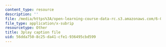 ```yaml
---
content_type: resource
description: ''
file: /media/https%3A/open-learning-course-data-rc.s3.amazonaws.com/6-042j-mathematics-for-computer-science-spring-2015/56dda7508c25da41cfe1936495cbd599_-j7MoM3P_J8.srt
file_type: application/x-subrip
resourcetype: Other
title: 3play caption file
uid: 56dda750-8c25-da41-cfe1-936495cbd599
---
```

